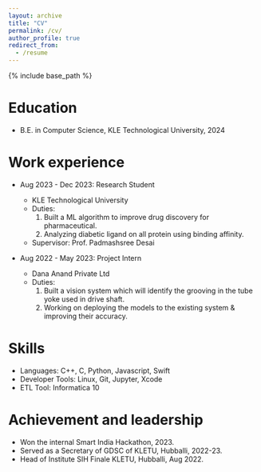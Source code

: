 ```yaml
---
layout: archive
title: "CV"
permalink: /cv/
author_profile: true
redirect_from:
  - /resume
---
```


{% include base_path %}

Education
======
* B.E. in Computer Science, KLE Technological University, 2024
<!-- * M.S. in Jekyll, GitHub University, 2014
* Ph.D in Version Control Theory, GitHub University, 2018 (expected) -->

Work experience
======
<!-- * Summer 2015: Research Assistant
  * Github University
  * Duties included: Tagging issues
  * Supervisor: Professor Git -->

* Aug 2023 - Dec 2023: Research Student
  * KLE Technological University
  * Duties: 
    1. Built a ML algorithm to improve drug discovery for pharmaceutical.
    2. Analyzing diabetic ligand on all protein using binding affinity.
  * Supervisor: Prof. Padmashsree Desai


* Aug 2022 - May 2023: Project Intern
  * Dana Anand Private Ltd
  * Duties: 
    1. Built a vision system which will identify the grooving in the tube yoke used in drive shaft.
    2. Working on deploying the models to the existing system & improving their accuracy.
  
  
Skills
======
<!-- * Skill 1
* Skill 2
  * Sub-skill 2.1
  * Sub-skill 2.2
  * Sub-skill 2.3
* Skill 3 -->
* Languages: C++, C, Python, Javascript, Swift
* Developer Tools: Linux, Git, Jupyter, Xcode
* ETL Tool: Informatica 10 

<!-- Publications
======
  <ul>{% for post in site.publications %}
    {% include archive-single-cv.html %}
  {% endfor %}</ul> -->
  
<!-- Talks
======
  <ul>{% for post in site.talks %}
    {% include archive-single-talk-cv.html %}
  {% endfor %}</ul> -->
  
<!-- Teaching
======
  <ul>{% for post in site.teaching %}
    {% include archive-single-cv.html %}
  {% endfor %}</ul> -->
  
Achievement and leadership
======
* Won the internal Smart India Hackathon, 2023.
* Served as a Secretary of GDSC of KLETU, Hubballi, 2022-23.
* Head of Institute SIH Finale KLETU, Hubballi, Aug 2022.

